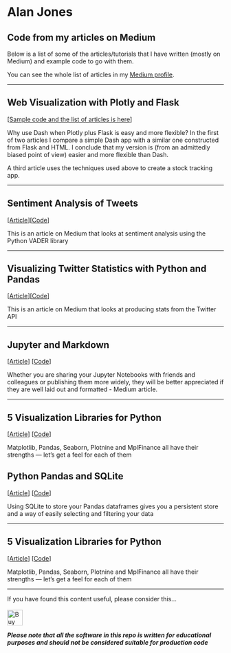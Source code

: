 # Alan Jones
## Code from my articles on Medium
Below is a list of some of the articles/tutorials that I have written (mostly on Medium) and example code to go with them.

You can see the whole list of articles in my [Medium profile](https://jones-alan.medium.com/).

<hr/>


## Web Visualization with Plotly and Flask

[[Sample code and the list of articles is here](https://alanjones2.github.io/Flask-Plotly/)]

Why use Dash when Plotly plus Flask is easy and more flexible? In the first of two articles I compare a simple Dash app with a similar one constructed from Flask and HTML. I conclude that my version is (from an admittedly biased point of view) easier and more flexible than Dash.

A third article uses the techniques used above to create a stock tracking app. 
<hr/>
 

## Sentiment Analysis of Tweets

[[Article](https://towardsdatascience.com/sentiment-analysis-of-tweets-167d040f0583)][[Code](https://github.com/alanjones2/Article-code/blob/master/sentimentvader.py)]

This is an article on Medium that looks at sentiment analysis using the Python VADER library

<hr/>

## Visualizing Twitter Statistics with Python and Pandas

[[Article](https://towardsdatascience.com/visualizing-twitter-statistics-with-python-and-pandas-956125b369e5)][[Code](https://github.com/alanjones2/Article-code/blob/master/twitterstats-anon.py)]

This is an article on Medium that looks at producing stats from the Twitter API

<hr/>

## Jupyter and Markdown

[[Article](https://towardsdatascience.com/jupyter-and-markdown-cbc1f0ea6406)] [[Code](https://github.com/alanjones2/Article-code/blob/master/markdownref.ipynb)]

Whether you are sharing your Jupyter Notebooks with friends and colleagues or publishing them more widely, 
they will be better appreciated if they are well laid out and formatted - Medium article.

<hr/>

## 5 Visualization Libraries for Python

[[Article](https://towardsdatascience.com/5-visualization-libraries-for-python-7705527bcf99)] [[Code](https://github.com/alanjones2/Article-code/blob/master/5vizlibs.ipynb)]

Matplotlib, Pandas, Seaborn, Plotnine and MplFinance all have their strengths — let’s get a feel for each of them

## Python Pandas and SQLite

[[Article](https://towardsdatascience.com/python-pandas-and-sqlite-a0e2c052456f)] [[Code](https://github.com/alanjones2/Alan-Jones-article-code/blob/master/sqlitepandas.ipynb)]

Using SQLite to store your Pandas dataframes gives you a persistent store and a way of easily selecting and filtering your data

<hr/>

## 5 Visualization Libraries for Python

[[Article](https://towardsdatascience.com/5-visualization-libraries-for-python-7705527bcf99)] [[Code](https://github.com/alanjones2/Article-code/blob/master/5vizlibs.ipynb)]

Matplotlib, Pandas, Seaborn, Plotnine and MplFinance all have their strengths — let’s get a feel for each of them

<hr/>

If you have found this content useful, please consider this... <br/><br/>
<a href='https://ko-fi.com/M4M64THKG' target='_blank'><img height='36' style='border:0px;height:36px;' src='https://cdn.ko-fi.com/cdn/kofi2.png?v=2' border='0' alt='Buy Me a Coffee at ko-fi.com' /></a>

__*Please note that all the software in this repo is written for educational purposes and should not be considered suitable for production code*__


